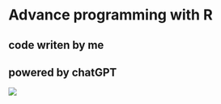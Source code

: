 # Advance programming with R

## code writen by me
## powered by chatGPT

[![](https://s18955.pcdn.co/wp-content/uploads/2018/02/github.png)](https://github.com/user/repository/subscription)
